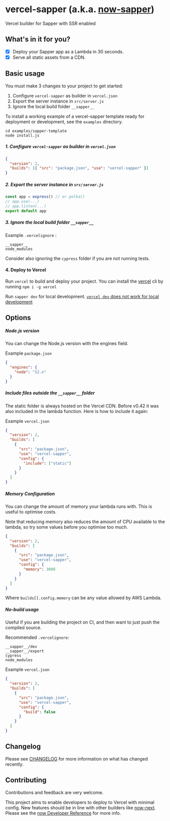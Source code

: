 # vercel-sapper (a.k.a. [now-sapper](https://github.com/thgh/now-sapper/tree/now))

Vercel builder for Sapper with SSR enabled

## What's in it for you?

* [x] Deploy your Sapper app as a Lambda in 30 seconds.
* [x] Serve all static assets from a CDN.

## Basic usage

You must make 3 changes to your project to get started:

1. Configure `vercel-sapper` as builder in `vercel.json`
2. Export the server instance in `src/server.js`
3. Ignore the local build folder `__sapper__`

To install a working example of a vercel-sapper template ready for deployment or development, see the `examples` directory.

```
cd examples/sapper-template
node install.js
```

##### 1. Configure `vercel-sapper` as builder in `vercel.json`

```json
{
  "version": 2,
  "builds": [{ "src": "package.json", "use": "vercel-sapper" }]
}
```

##### 2. Export the server instance in `src/server.js`

```js
const app = express() // or polka()
// app.use(...)
// app.listen(...)
export default app
```

##### 3. Ignore the local build folder `__sapper__`

Example `.vercelignore` :
```
__sapper__
node_modules
```

Consider also ignoring the `cypress` folder if you are not running tests.

#### 4. Deploy to Vercel

Run `vercel` to build and deploy your project. You can install the [vercel](https://vercel.com/download) cli by running `npm i -g vercel`

Run `sapper dev` for local development. [`vercel dev` does not work for local development](https://github.com/thgh/vercel-sapper/issues/4#issuecomment-536189926)

## Options

##### Node.js version

You can change the Node.js version with the engines field.

Example `package.json`
```json
{
  "engines": {
    "node": "12.x"
  }
}
```

##### Include files outside the `__sapper__` folder

The static folder is always hosted on the Vercel CDN. Before v0.42 it was also included in the lambda function. Here is how to include it again:

Example `vercel.json`
```json
{
  "version": 2,
  "builds": [
    {
      "src": "package.json",
      "use": "vercel-sapper",
      "config": {
        "include": ["static"]
      }
    }
  ]
}
```

##### Memory Configuration

You can change the amount of memory your lambda runs with. This is useful to optimise costs.

Note that reducing memory also reduces the amount of CPU available to the lambda, so try some values before you optimise too much.

```json
{
  "version": 2,
  "builds": [
    {
      "src": "package.json",
      "use": "vercel-sapper",
      "config": {
        "memory": 3008
      }
    }
  ]
}
```

Where `builds[].config.memory` can be any value allowed by AWS Lambda.

##### No-build usage

Useful if you are building the project on CI, and then want to just push the compiled source.

Recommended `.vercelignore`:
```
__sapper__/dev
__sapper__/export
cypress
node_modules
```

Example `vercel.json`
```json
{
  "version": 2,
  "builds": [
    {
      "src": "package.json",
      "use": "vercel-sapper",
      "config": {
        "build": false
      }
    }
  ]
}
```

## Changelog

Please see [CHANGELOG](CHANGELOG.md) for more information on what has changed recently.

## Contributing

Contributions and feedback are very welcome.

This project aims to enable developers to deploy to Vercel with minimal config. New features should be in line with other builders like [now-next](https://github.com/zeit/now/tree/master/packages/now-next). Please see the [now Developer Reference](https://github.com/zeit/now/blob/master/DEVELOPING_A_RUNTIME.md) for more info.
